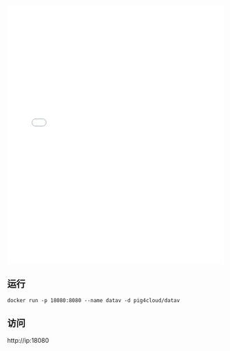 <iframe src="//player.bilibili.com/player.html?aid=257366152&bvid=BV1dY411M7go&cid=742278906&page=1&high_quality=1" scrolling="no" border="0" frameborder="no" framespacing="0" allowfullscreen="true" width="100%" height="600"> </iframe>

## 运行

```shell
docker run -p 18080:8080 --name datav -d pig4cloud/datav
```

## 访问

http://ip:18080